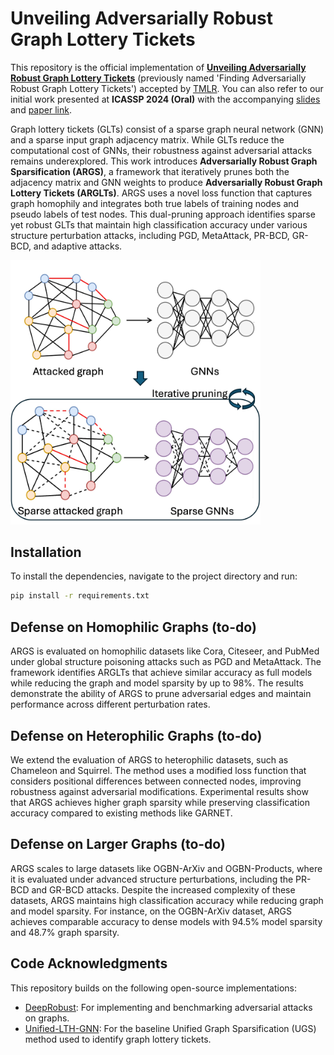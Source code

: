 # Unveiling Adversarially Robust Graph Lottery Tickets

This repository is the official implementation of [**Unveiling Adversarially Robust Graph Lottery Tickets**](https://openreview.net/forum?id=PX06pUVs1P) (previously named 'Finding Adversarially Robust Graph Lottery Tickets') accepted by [TMLR](https://jmlr.org/tmlr/). You can also refer to our initial work presented at **ICASSP 2024 (Oral)** with the accompanying [slides](https://docs.google.com/presentation/d/1R9OJI6adcOibUc2wHNnM_NWS4p5Q2rUr/edit#slide=id.p1) and [paper link](https://ieeexplore.ieee.org/document/10448491).

Graph lottery tickets (GLTs) consist of a sparse graph neural network (GNN) and a sparse input graph adjacency matrix. While GLTs reduce the computational cost of GNNs, their robustness against adversarial attacks remains underexplored. This work introduces **Adversarially Robust Graph Sparsification (ARGS)**, a framework that iteratively prunes both the adjacency matrix and GNN weights to produce **Adversarially Robust Graph Lottery Tickets (ARGLTs)**. ARGS uses a novel loss function that captures graph homophily and integrates both true labels of training nodes and pseudo labels of test nodes. This dual-pruning approach identifies sparse yet robust GLTs that maintain high classification accuracy under various structure perturbation attacks, including PGD, MetaAttack, PR-BCD, GR-BCD, and adaptive attacks.

<img src="./ARGS.jpg" alt="ARGS Framework" width="400">

<a name="installation"></a>
## Installation

To install the dependencies, navigate to the project directory and run:

```bash
pip install -r requirements.txt
```

<a name="homophily"></a>
## Defense on Homophilic Graphs (to-do)

ARGS is evaluated on homophilic datasets like Cora, Citeseer, and PubMed under global structure poisoning attacks such as PGD and MetaAttack. The framework identifies ARGLTs that achieve similar accuracy as full models while reducing the graph and model sparsity by up to 98%. The results demonstrate the ability of ARGS to prune adversarial edges and maintain performance across different perturbation rates.

<a name="heterophily"></a>
## Defense on Heterophilic Graphs (to-do)

We extend the evaluation of ARGS to heterophilic datasets, such as Chameleon and Squirrel. The method uses a modified loss function that considers positional differences between connected nodes, improving robustness against adversarial modifications. Experimental results show that ARGS achieves higher graph sparsity while preserving classification accuracy compared to existing methods like GARNET.

<a name="large-graph"></a>
## Defense on Larger Graphs (to-do)

ARGS scales to large datasets like OGBN-ArXiv and OGBN-Products, where it is evaluated under advanced structure perturbations, including the PR-BCD and GR-BCD attacks. Despite the increased complexity of these datasets, ARGS maintains high classification accuracy while reducing graph and model sparsity. For instance, on the OGBN-ArXiv dataset, ARGS achieves comparable accuracy to dense models with 94.5% model sparsity and 48.7% graph sparsity.


## Code Acknowledgments

This repository builds on the following open-source implementations:

- [DeepRobust](https://github.com/DSE-MSU/DeepRobust): For implementing and benchmarking adversarial attacks on graphs.
- [Unified-LTH-GNN](https://github.com/VITA-Group/Unified-LTH-GNN): For the baseline Unified Graph Sparsification (UGS) method used to identify graph lottery tickets.


